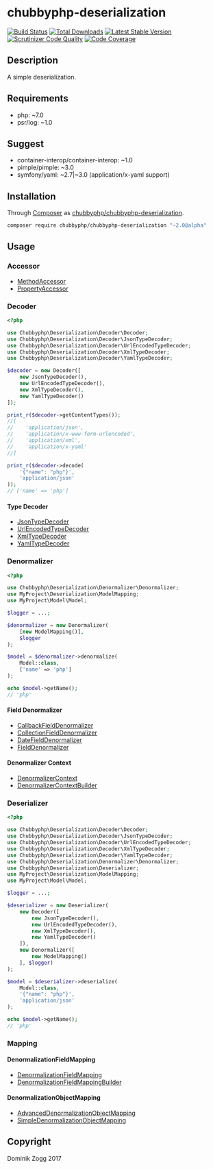 # chubbyphp-deserialization

[![Build Status](https://api.travis-ci.org/chubbyphp/chubbyphp-deserialization.png?branch=master)](https://travis-ci.org/chubbyphp/chubbyphp-deserialization)
[![Total Downloads](https://poser.pugx.org/chubbyphp/chubbyphp-deserialization/downloads.png)](https://packagist.org/packages/chubbyphp/chubbyphp-deserialization)
[![Latest Stable Version](https://poser.pugx.org/chubbyphp/chubbyphp-deserialization/v/stable.png)](https://packagist.org/packages/chubbyphp/chubbyphp-deserialization)
[![Scrutinizer Code Quality](https://scrutinizer-ci.com/g/chubbyphp/chubbyphp-deserialization/badges/quality-score.png?b=master)](https://scrutinizer-ci.com/g/chubbyphp/chubbyphp-deserialization/?branch=master)
[![Code Coverage](https://scrutinizer-ci.com/g/chubbyphp/chubbyphp-deserialization/badges/coverage.png?b=master)](https://scrutinizer-ci.com/g/chubbyphp/chubbyphp-deserialization/?branch=master)

## Description

A simple deserialization.

## Requirements

 * php: ~7.0
 * psr/log: ~1.0

## Suggest

 * container-interop/container-interop: ~1.0
 * pimple/pimple: ~3.0
 * symfony/yaml: ~2.7|~3.0 (application/x-yaml support)

## Installation

Through [Composer](http://getcomposer.org) as [chubbyphp/chubbyphp-deserialization][1].

```sh
composer require chubbyphp/chubbyphp-deserialization "~2.0@alpha"
```

## Usage

### Accessor

 * [MethodAccessor][2]
 * [PropertyAccessor][3]

### Decoder

```php
<?php

use Chubbyphp\Deserialization\Decoder\Decoder;
use Chubbyphp\Deserialization\Decoder\JsonTypeDecoder;
use Chubbyphp\Deserialization\Decoder\UrlEncodedTypeDecoder;
use Chubbyphp\Deserialization\Decoder\XmlTypeDecoder;
use Chubbyphp\Deserialization\Decoder\YamlTypeDecoder;

$decoder = new Decoder([
    new JsonTypeDecoder(),
    new UrlEncodedTypeDecoder(),
    new XmlTypeDecoder(),
    new YamlTypeDecoder()
]);

print_r($decoder->getContentTypes());
//[
//    'application/json',
//    'application/x-www-form-urlencoded',
//    'application/xml',
//    'application/x-yaml'
//]

print_r($decoder->decode(
    '{"name": "php"}',
    'application/json'
));
// ['name' => 'php']
```

#### Type Decoder

 * [JsonTypeDecoder][4]
 * [UrlEncodedTypeDecoder][5]
 * [XmlTypeDecoder][6]
 * [YamlTypeDecoder][7]

### Denormalizer

```php
<?php

use Chubbyphp\Deserialization\Denormalizer\Denormalizer;
use MyProject\Deserialization\ModelMapping;
use MyProject\Model\Model;

$logger = ...;

$denormalizer = new Denormalizer(
    [new ModelMapping()],
    $logger
);

$model = $denormalizer->denormalize(
    Model::class,
    ['name' => 'php']
);

echo $model->getName();
// 'php'
```

#### Field Denormalizer

 * [CallbackFieldDenormalizer][8]
 * [CollectionFieldDenormalizer][9]
 * [DateFieldDenormalizer][10]
 * [FieldDenormalizer][11]

#### Denormalizer Context

 * [DenormalizerContext][12]
 * [DenormalizerContextBuilder][13]

### Deserializer

```php
<?php

use Chubbyphp\Deserialization\Decoder\Decoder;
use Chubbyphp\Deserialization\Decoder\JsonTypeDecoder;
use Chubbyphp\Deserialization\Decoder\UrlEncodedTypeDecoder;
use Chubbyphp\Deserialization\Decoder\XmlTypeDecoder;
use Chubbyphp\Deserialization\Decoder\YamlTypeDecoder;
use Chubbyphp\Deserialization\Denormalizer\Denormalizer;
use Chubbyphp\Deserialization\Deserializer;
use MyProject\Deserialization\ModelMapping;
use MyProject\Model\Model;

$logger = ...;

$deserializer = new Deserializer(
    new Decoder([
        new JsonTypeDecoder(),
        new UrlEncodedTypeDecoder(),
        new XmlTypeDecoder(),
        new YamlTypeDecoder()
    ]),
    new Denormalizer([
        new ModelMapping()
    ], $logger)
);

$model = $deserializer->deserialize(
    Model::class,
    '{"name": "php"}',
    'application/json'
);

echo $model->getName();
// 'php'
```

### Mapping

#### DenormalizationFieldMapping

 * [DenormalizationFieldMapping][14]
 * [DenormalizationFieldMappingBuilder][15]

#### DenormalizationObjectMapping

 * [AdvancedDenormalizationObjectMapping][16]
 * [SimpleDenormalizationObjectMapping][17]

## Copyright

Dominik Zogg 2017


[1]: https://packagist.org/packages/chubbyphp/chubbyphp-deserialization

[2]: doc/Accessor/MethodAccessor.md
[3]: doc/Accessor/PropertyAccessor.md

[4]: doc/Decoder/JsonTypeDecoder.md
[5]: doc/Decoder/UrlEncodedTypeDecoder.md
[6]: doc/Decoder/XmlTypeDecoder.md
[7]: doc/Decoder/YamlTypeDecoder.md

[8]: doc/Denormalizer/CallbackFieldDenormalizer.md
[9]: doc/Denormalizer/CollectionFieldDenormalizer.md
[10]: doc/Denormalizer/DateFieldDenormalizer.md
[11]: doc/Denormalizer/FieldDenormalizer.md

[12]: doc/Denormalizer/DenormalizerContext.md
[13]: doc/Denormalizer/DenormalizerContextBuilder.md

[14]: doc/Mapping/DenormalizationFieldMapping.md
[15]: doc/Mapping/DenormalizationFieldMappingBuilder.md
[16]: doc/Mapping/AdvancedDenormalizationObjectMapping.md
[17]: doc/Mapping/SimpleDenormalizationObjectMapping.md
